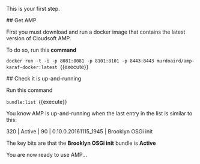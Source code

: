 This is your first step.

## Get AMP

First you must download and run a docker image that contains the latest version of Cloudsoft AMP.

To do so, run this **command**

`docker run -t -i -p 8081:8081 -p 8101:8101 -p 8443:8443 murdoaird/amp-karaf-docker:latest `{{execute}}

## Check it is up-and-running

Run this command 

`bundle:list `{{execute}}


You know AMP is up-and-running when the last entry in the list is similar to this:

320 | Active   |  90 | 0.10.0.20161115_1945          | Brooklyn OSGi init
 
The key bits are that the **Brooklyn OSGi init** bundle is **Active**

You are now ready to use AMP...